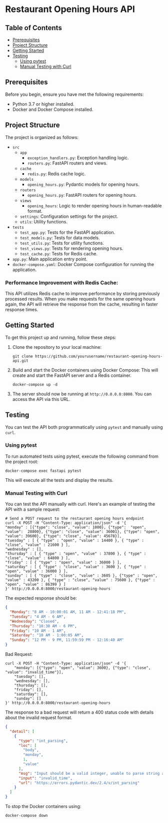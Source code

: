 # Restaurant Opening Hours API

## Table of Contents
- [Prerequisites](#prerequisites)
- [Project Structure](#project-structure)
- [Getting Started](#getting-started)
- [Testing](#testing)
  - [Using pytest](#using-pytest)
  - [Manual Testing with Curl](#manual-testing-with-curl)

## Prerequisites

Before you begin, ensure you have met the following requirements:

- Python 3.7 or higher installed.
- Docker and Docker Compose installed.

## Project Structure

The project is organized as follows:

- `src`
  - `app`
    - `exception_handlers.py`: Exception handling logic.
    - `routers.py`: FastAPI routers and views.
  - `cache`
    - `redis.py`: Redis cache logic.
  - `models`
    - `opening_hours.py`: Pydantic models for opening hours.
  - `routers`
    - `opening_hours.py`: FastAPI routers for opening hours.
  - `views`
    - `opening_hours`: Logic to render opening hours in human-readable format.
  - `settings`: Configuration settings for the project.
  - `utils`: Utility functions.
- `tests`
  - `test_app.py`: Tests for the FastAPI application.
  - `test_models.py`: Tests for data models.
  - `test_utils.py`: Tests for utility functions.
  - `test_views.py`: Tests for rendering opening hours.
  - `test_cache.py`: Tests for Redis cache.
- `app.py`: Main application entry point.
- `docker-compose.yaml`: Docker Compose configuration for running the application.


### Performance Improvement with Redis Cache:
This API utilizes Redis cache to improve performance by storing previously processed results. When you make requests for the same opening hours again, the API will retrieve the response from the cache, resulting in faster response times.

## Getting Started

To get this project up and running, follow these steps:

1. Clone the repository to your local machine:

    ```shell
    git clone https://github.com/yourusername/restaurant-opening-hours-api.git
    ```

2. Build and start the Docker containers using Docker Compose: This will create and start the FastAPI server and a Redis container.

    ```shell
    docker-compose up -d
    ```

3. The server should now be running at `http://0.0.0.0:8000`. You can access the API via this URL.

## Testing
You can test the API both programmatically using `pytest` and manually using `curl`.

### Using pytest
To run automated tests using pytest, execute the following command from the project root:

```shell
docker-compose exec fastapi pytest
```
This will execute all the tests and display the results.

### Manual Testing with Curl
You can test the API manually with curl. Here's an example of testing the API with a sample request:

```shell
# Send a POST request to the restaurant opening hours endpoint
curl -X POST -H "Content-Type: application/json" -d '{
"monday" : [{"type": "close", "value": 1000}, {"type":  "open", "value":  28800}, {"type": "close", "value": 36001}, {"type": "open", "value": 39600}, {"type": "close", "value": 45678}],
"tuesday" : [ { "type" : "open", "value" : 14400 }, { "type" : "close", "value" : 21600 } ],
"wednesday" : [],
"thursday" : [ { "type" : "open", "value" : 37800 }, { "type" : "close", "value" : 64800 } ],
"friday" : [ { "type" : "open", "value" : 36000 } ],
"saturday" : [ { "type" : "close", "value" : 3600 }, { "type" : "open", "value" : 36000 } ],
"sunday" : [ { "type" : "close", "value" : 3605 }, {"type" : "open", "value" : 43200 }, { "type" : "close", "value" : 75600 }, {"type" : "open", "value" : 86399 } ]
}' http://0.0.0.0:8000/restaurant-opening-hours
```

The expected response should be:
```json
{
  "Monday": "8 AM - 10:00:01 AM, 11 AM - 12:41:18 PM",
  "Tuesday": "4 AM - 6 AM",
  "Wednesday": "Closed",
  "Thursday": "10:30 AM - 6 PM",
  "Friday": "10 AM - 1 AM",
  "Saturday": "10 AM - 1:00:05 AM",
  "Sunday": "12 PM - 9 PM, 11:59:59 PM - 12:16:40 AM"
}
```

Bad Request:
```shell
curl -X POST -H "Content-Type: application/json" -d '{
    "monday": [{"type": "open", "value": 3600}, {"type": "close", "value": "invalid_time"}],
    "tuesday": [],
    "wednesday": [],
    "thursday": [],
    "friday": [],
    "saturday": [],
    "sunday": []
}' http://0.0.0.0:8000/restaurant-opening-hours
```
The response to a bad request will return a 400 status code with details about the invalid request format.

```json
{
  "detail": [
    {
      "type": "int_parsing",
      "loc": [
        "body",
        "monday",
        1,
        "value"
      ],
      "msg": "Input should be a valid integer, unable to parse string as an integer",
      "input": "invalid_time",
      "url": "https://errors.pydantic.dev/2.4/v/int_parsing"
    }
  ]
}
```

To stop the Docker containers using:
```shell
docker-compose down
```